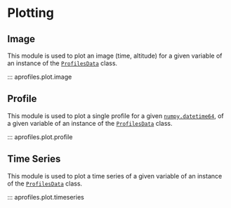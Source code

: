# Plotting

## Image

This module is used to plot an image (time, altitude) for a given variable of an instance of the [`ProfilesData`](../data_classes/#profilesdata) class.

::: aprofiles.plot.image

## Profile

This module is used to plot a single profile for a given [`numpy.datetime64`](https://numpy.org/doc/stable/reference/arrays.datetime.html), of a given variable of an instance of the [`ProfilesData`](../data_classes/#profilesdata) class.

::: aprofiles.plot.profile

## Time Series

This module is used to plot a time series of a given variable of an instance of the [`ProfilesData`](../data_classes/#profilesdata) class.

::: aprofiles.plot.timeseries
